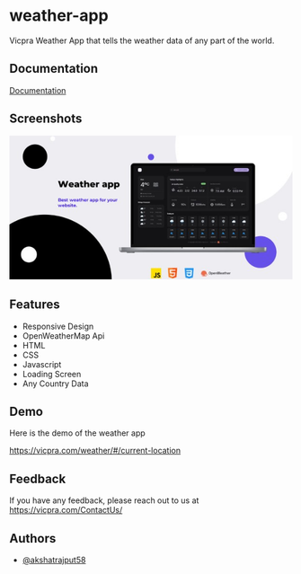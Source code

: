# weather-app
Vicpra Weather App that tells the weather data of any part of the world.

## Documentation

[Documentation](https://github.com/akshatrajput58/weather-app/blob/main/installation.txt)


## Screenshots

![App Screenshot](https://github.com/akshatrajput58/weather-app/blob/main/screenshot.jpg)


## Features

- Responsive Design
- OpenWeatherMap Api
- HTML
- CSS
- Javascript
- Loading Screen
- Any Country Data


## Demo

Here is the demo of the weather app

https://vicpra.com/weather/#/current-location
## Feedback

If you have any feedback, please reach out to us at https://vicpra.com/ContactUs/


## Authors

- [@akshatrajput58](https://github.com/akshatrajput58/)


